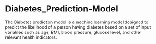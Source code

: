 # Diabetes_Prediction-Model
The Diabetes prediction model is a machine learning model designed to predict the likelihood of a person having diabetes based on a set of input variables such as age, BMI, blood pressure, glucose level, and other relevant health indicators.
